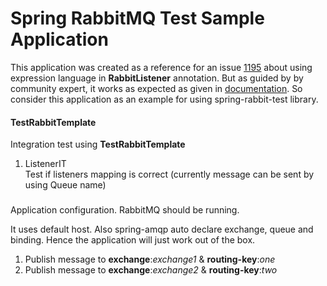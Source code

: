 # Spring RabbitMQ Test Sample Application 
This application was created as a reference for an issue [1195](https://github.com/spring-projects/spring-amqp/issues/1195) 
about using expression language in **RabbitListener** annotation. But as guided by
by community expert, it works as expected as given in 
[documentation](https://docs.spring.io/spring-amqp/docs/2.2.6.RELEASE/reference/html/#test-template).
So consider this application as an example for using spring-rabbit-test library.  

#### TestRabbitTemplate

Integration test using **TestRabbitTemplate**

1. ListenerIT <br/>
    Test if listeners mapping is correct (currently message can be sent by using Queue name)

###
Application configuration. RabbitMQ should be running.

It uses default host. Also spring-amqp auto declare exchange, queue and binding. 
Hence the application will just work out of the box.

1. Publish message to **exchange**:*exchange1* & **routing-key**:*one*
2. Publish message to **exchange**:*exchange2* & **routing-key**:*two*
